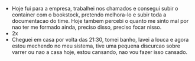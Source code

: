 - Hoje fui para a empresa, trabalhei nos chamados e consegui subir o container com o bookstock, pretendo melhora-lo e subir toda  a documentacao do time. Hoje tambem percebi o quanto me sinto mal por nao ter me formado ainda, preciso disso, preciso focar nisso.
- 2x
- Cheguei em casa por volta das 21:30, tomei banho, lavei a louca e agora estou mechendo no meu sistema, tive uma pequena discurcao sobre varrer ou nao a casa hoje, estou cansando, nao vou fazer isso cansado.